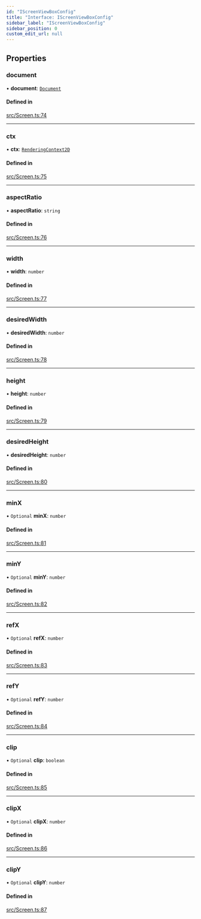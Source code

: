 ```yaml
---
id: "IScreenViewBoxConfig"
title: "Interface: IScreenViewBoxConfig"
sidebar_label: "IScreenViewBoxConfig"
sidebar_position: 0
custom_edit_url: null
---
```


## Properties

### document

• **document**: [`Document`](../classes/Document.md)

#### Defined in

[src/Screen.ts:74](https://github.com/canvg/canvg/blob/5ea8056/src/Screen.ts#L74)

___

### ctx

• **ctx**: [`RenderingContext2D`](../#renderingcontext2d)

#### Defined in

[src/Screen.ts:75](https://github.com/canvg/canvg/blob/5ea8056/src/Screen.ts#L75)

___

### aspectRatio

• **aspectRatio**: `string`

#### Defined in

[src/Screen.ts:76](https://github.com/canvg/canvg/blob/5ea8056/src/Screen.ts#L76)

___

### width

• **width**: `number`

#### Defined in

[src/Screen.ts:77](https://github.com/canvg/canvg/blob/5ea8056/src/Screen.ts#L77)

___

### desiredWidth

• **desiredWidth**: `number`

#### Defined in

[src/Screen.ts:78](https://github.com/canvg/canvg/blob/5ea8056/src/Screen.ts#L78)

___

### height

• **height**: `number`

#### Defined in

[src/Screen.ts:79](https://github.com/canvg/canvg/blob/5ea8056/src/Screen.ts#L79)

___

### desiredHeight

• **desiredHeight**: `number`

#### Defined in

[src/Screen.ts:80](https://github.com/canvg/canvg/blob/5ea8056/src/Screen.ts#L80)

___

### minX

• `Optional` **minX**: `number`

#### Defined in

[src/Screen.ts:81](https://github.com/canvg/canvg/blob/5ea8056/src/Screen.ts#L81)

___

### minY

• `Optional` **minY**: `number`

#### Defined in

[src/Screen.ts:82](https://github.com/canvg/canvg/blob/5ea8056/src/Screen.ts#L82)

___

### refX

• `Optional` **refX**: `number`

#### Defined in

[src/Screen.ts:83](https://github.com/canvg/canvg/blob/5ea8056/src/Screen.ts#L83)

___

### refY

• `Optional` **refY**: `number`

#### Defined in

[src/Screen.ts:84](https://github.com/canvg/canvg/blob/5ea8056/src/Screen.ts#L84)

___

### clip

• `Optional` **clip**: `boolean`

#### Defined in

[src/Screen.ts:85](https://github.com/canvg/canvg/blob/5ea8056/src/Screen.ts#L85)

___

### clipX

• `Optional` **clipX**: `number`

#### Defined in

[src/Screen.ts:86](https://github.com/canvg/canvg/blob/5ea8056/src/Screen.ts#L86)

___

### clipY

• `Optional` **clipY**: `number`

#### Defined in

[src/Screen.ts:87](https://github.com/canvg/canvg/blob/5ea8056/src/Screen.ts#L87)
